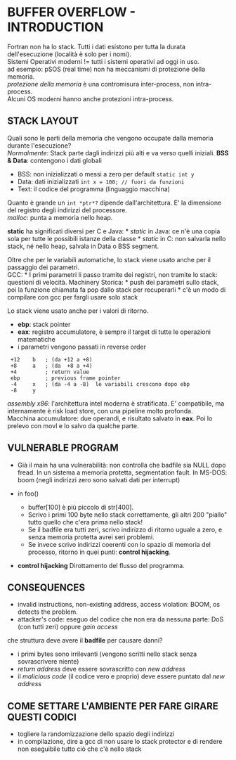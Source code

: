 # BUFFER OVERFLOW - INTRODUCTION
Fortran non ha lo stack. Tutti i dati esistono per tutta la durata dell'esecuzione (località è solo per i nomi).<br>
Sistemi Operativi moderni != tutti i sistemi operativi ad oggi in uso.<br>
ad esempio: pSOS (real time) non ha meccanismi di protezione della memoria.<br>
*protezione della memoria* è una contromisura inter-process, non intra-process.<br>
Alcuni OS moderni hanno anche protezioni intra-process.<br>

## STACK LAYOUT
Quali sono le parti della memoria che vengono occupate dalla memoria durante l'esecuzione?<br>
*Normalmente*: Stack parte dagli indirizzi più alti e va verso quelli iniziali.
**BSS & Data**: contengono i dati globali
 * BSS: non inizializzati o messi a zero per default			`static int y`
 * Data: dati inizializzati										`int x = 100; // fuori da funzioni`
 * Text: il codice del programma (linguaggio macchina)

Quanto è grande un `int *ptr*?` dipende dall'architettura. E' la dimensione del registro degli indirizzi del processore.<br>
*malloc*: punta a memoria nello heap.

**static** ha significati diversi per C e Java:
	* *static* in Java: ce n'è una copia sola per tutte le possibili istanze della classe
	* *static* in C: non salvarla nello stack, né nello heap, salvala in Data o BSS segment.

Oltre che per le variabili automatiche, lo stack viene usato anche per il passaggio dei parametri.<br>
GCC:
	* I primi parametri li passo tramite dei registri, non tramite lo stack: questioni di velocità.
Machinery Storica:
	* push dei parametri sullo stack, poi la funzione chiamata fa pop dallo stack per recuperarli
	* c'è un modo di compilare con gcc per fargli usare solo stack

Lo stack viene usato anche per i valori di ritorno.

 * **ebp**: stack pointer
 * **eax**: registro accumulatore, è sempre il target di tutte le operazioni matematiche
 * i parametri vengono passati in reverse order
```
 +12	b 	; (da +12 a +8)
 +8		a 	; (da  +8 a +4)
 +4			; return value
 ebp  		; previous frame pointer
 -4		x 	; (da -4 a -8)	le variabili crescono dopo ebp
 -8 	y
```
*assembly x86*: l'architettura intel moderna è stratificata. E' compatibile, ma internamente è risk load store, con una pipeline molto profonda. <br>
Macchina accumulatore: due operandi, e risultato salvato in **eax**. Poi lo prelevo con movl e lo salvo da qualche parte.

## VULNERABLE PROGRAM
 * Già il main ha una vulnerabilità: non controlla che badfile sia NULL dopo fread.
	In un sistema a memoria protetta, segmentation fault. In MS-DOS: boom (negli indirizzi zero sono salvati dati per interrupt)
 * in foo()
 	* buffer[100] è più piccolo di str[400].
 	* Scrivo i primi 100 byte nello stack correttamente, gli altri 200 "piallo" tutto quello che c'era prima nello stack!
 	* Se il badfile era tutti zeri, scrivo indirizzo di ritorno uguale a zero, e senza memoria protetta avrei seri problemi.
 	* Se invece scrivo indirizzi coerenti con lo spazio di memoria del processo, ritorno in quei punti: **control hijacking**.

 * **control hijacking** Dirottamento del flusso del programma.

## CONSEQUENCES
 * invalid instructions, non-existing address, access violation: BOOM, os detects the problem.
 * attacker's code: eseguo del codice che non era da nessuna parte: DoS (con tutti zeri) oppure *gain access*

che struttura deve avere il **badfile** per causare danni?
 * i primi bytes sono irrilevanti (vengono scritti nello stack senza sovrascrivere niente)
 * *return address* deve essere sovrascritto con *new address*
 * il *malicious code* (il codice vero e proprio) deve essere puntato dal *new address*

## COME SETTARE L'AMBIENTE PER FARE GIRARE QUESTI CODICI
 * togliere la randomizzazione dello spazio degli indirizzi
 * in compilazione, dire a gcc di non usare lo stack protector e di rendere non eseguibile tutto ciò che c'è nello stack
